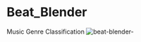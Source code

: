 # Beat_Blender
Music Genre Classification
![beat-blender-](https://github.com/user-attachments/assets/2ee0a36e-8544-4327-a11e-9add743afe1a)

